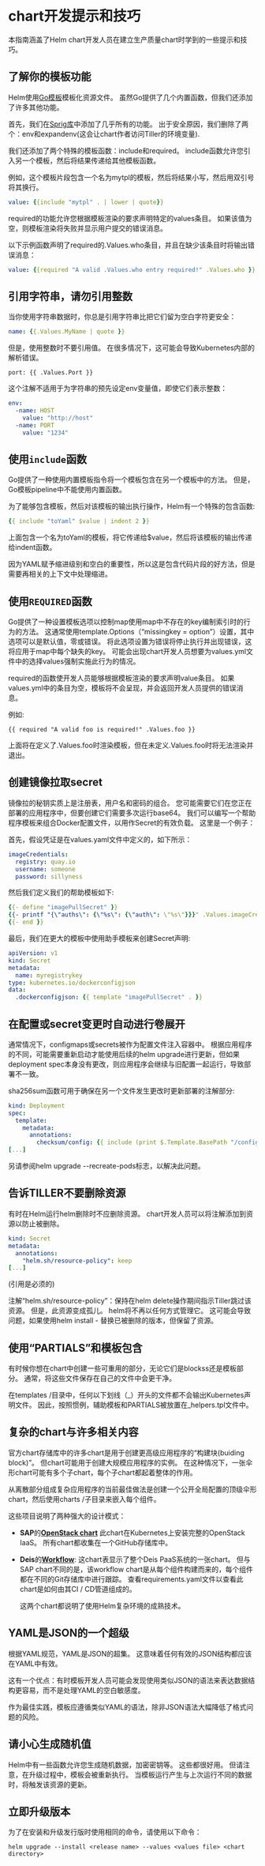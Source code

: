 # chart开发提示和技巧

本指南涵盖了Helm chart开发人员在建立生产质量chart时学到的一些提示和技巧。

## 了解你的模板功能

Helm使用[Go模板](https://godoc.org/text/template)模板化资源文件。 虽然Go提供了几个内置函数，但我们还添加了许多其他功能。

首先，我们在[Sprig库](https://godoc.org/github.com/Masterminds/sprig)中添加了几乎所有的功能。 出于安全原因，我们删除了两个：env和expandenv(这会让chart作者访问Tiller的环境变量).

我们还添加了两个特殊的模板函数：include和required。 include函数允许您引入另一个模板，然后将结果传递给其他模板函数。

例如，这个模板片段包含一个名为mytpl的模板，然后将结果小写，然后用双引号将其换行。

```yaml
value: {{include "mytpl" . | lower | quote}}
```

required的功能允许您根据模板渲染的要求声明特定的values条目。 如果该值为空，则模板渲染将失败并显示用户提交的错误消息。

以下示例函数声明了required的.Values.who条目，并且在缺少该条目时将输出错误消息：

```yaml
value: {{required "A valid .Values.who entry required!" .Values.who }}
```

## 引用字符串，请勿引用整数

当你使用字符串数据时，你总是引用字符串比把它们留为空白字符更安全：

```yaml
name: {{.Values.MyName | quote }}
```

但是，使用整数时不要引用值。 在很多情况下，这可能会导致Kubernetes内部的解析错误。

```yam
port: {{ .Values.Port }}
```

这个注解不适用于为字符串的预先设定env变量值，即使它们表示整数：

```yaml
env:
  -name: HOST
    value: "http://host"
  -name: PORT
    value: "1234"
```

## 使用`include`函数

Go提供了一种使用内置模板指令将一个模板包含在另一个模板中的方法。 但是，Go模板pipeline中不能使用内置函数。

为了能够包含模板，然后对该模板的输出执行操作，Helm有一个特殊的包含函数:

```yaml
{{ include "toYaml" $value | indent 2 }}
```

上面包含一个名为toYaml的模板，将它传递给$value，然后将该模板的输出传递给indent函数。

因为YAML赋予缩进级别和空白的重要性，所以这是包含代码片段的好方法，但是需要再相关的上下文中处理缩进。

## 使用`REQUIRED`函数

Go提供了一种设置模板选项以控制map使用map中不存在的key编制索引时的行为的方法。 这通常使用template.Options（“missingkey = option”）设置，其中选项可以是默认值，零或错误。 将此选项设置为错误将停止执行并出现错误，这将应用于map中每个缺失的key。 可能会出现chart开发人员想要为values.yml文件中的选择values强制实施此行为的情况。

required的函数使开发人员能够根据模板渲染的要求声明value条目。 如果values.yml中的条目为空，模板将不会呈现，并会返回开发人员提供的错误消息。

例如:

```yam
{{ required "A valid foo is required!" .Values.foo }}
```

上面将在定义了.Values.foo时渲染模板，但在未定义.Values.foo时将无法渲染并退出。

## 创建镜像拉取secret

镜像拉的秘钥实质上是注册表，用户名和密码的组合。 您可能需要它们在您正在部署的应用程序中，但要创建它们需要多次运行base64。 我们可以编写一个帮助程序模板来组合Docker配置文件，以用作Secret的有效负载。 这里是一个例子：

首先，假设凭证是在values.yaml文件中定义的，如下所示：

```yaml
imageCredentials:
  registry: quay.io
  username: someone
  password: sillyness
```

然后我们定义我们的帮助模板如下:

```yaml
{{- define "imagePullSecret" }}
{{- printf "{\"auths\": {\"%s\": {\"auth\": \"%s\"}}}" .Values.imageCredentials.registry (printf "%s:%s" .Values.imageCredentials.username .Values.imageCredentials.password | b64enc) | b64enc }}
{{- end }}
```

最后，我们在更大的模板中使用助手模板来创建Secret声明:

```yaml
apiVersion: v1
kind: Secret
metadata:
  name: myregistrykey
type: kubernetes.io/dockerconfigjson
data:
  .dockerconfigjson: {{ template "imagePullSecret" . }}
```

## 在配置或secret变更时自动进行卷展开

通常情况下，configmaps或secrets被作为配置文件注入容器中。 根据应用程序的不同，可能需要重新启动才能使用后续的helm upgrade进行更新，但如果deployment spec本身没有更改，则应用程序会继续与旧配置一起运行，导致部署不一致。

sha256sum函数可用于确保在另一个文件发生更改时更新部署的注解部分:

```yaml
kind: Deployment
spec:
  template:
    metadata:
      annotations:
        checksum/config: {{ include (print $.Template.BasePath "/configmap.yaml") . | sha256sum }}
[...]
```

另请参阅helm upgrade --recreate-pods标志，以解决此问题。

## 告诉TILLER不要删除资源

有时在Helm运行helm删除时不应删除资源。 chart开发人员可以将注解添加到资源以防止被删除。

```yaml
kind: Secret
metadata:
  annotations:
    "helm.sh/resource-policy": keep
[...]
```

(引用是必须的)

注解“helm.sh/resource-policy”：保持在helm delete操作期间指示Tiller跳过该资源。 但是，此资源变成孤儿。 helm将不再以任何方式管理它。 这可能会导致问题，如果使用helm install - 替换已被删除的版本，但保留了资源。

## 使用“PARTIALS”和模板包含

有时候你想在chart中创建一些可重用的部分，无论它们是blockss还是模板部分。 通常，将这些文件保存在自己的文件中会更干净。

在templates /目录中，任何以下划线（\_）开头的文件都不会输出Kubernetes声明文件。 因此，按照惯例，辅助模板和PARTIALS被放置在_helpers.tpl文件中。

## 复杂的chart与许多相关内容

官方chart存储库中的许多chart是用于创建更高级应用程序的“构建块(buiding block)”。 但chart可能用于创建大规模应用程序的实例。 在这种情况下，一张伞形chart可能有多个子chart，每个子chart都起着整体的作用。

从离散部分组成复杂应用程序的当前最佳做法是创建一个公开全局配置的顶级伞形chart，然后使用charts /子目录来嵌入每个组件。

这些项目说明了两种强大的设计模式：

- **SAP**的[**OpenStack chart**](https://github.com/sapcc/openstack-helm) 此chart在Kubernetes上安装完整的OpenStack IaaS。 所有chart都收集在一个GitHub存储库中。

- **Deis**的[**Workflow**](https://github.com/deis/workflow/tree/master/charts/workflow): 这chart表显示了整个Deis PaaS系统的一张chart。 但与SAP chart不同的是，该workflow chart是从每个组件构建而来的，每个组件都在不同的Git存储库中进行跟踪。 查看requirements.yaml文件以查看此chart是如何由其CI / CD管道组成的。

  这两个chart都说明了使用Helm复杂环境的成熟技术。

## YAML是JSON的一个超级

根据YAML规范，YAML是JSON的超集。 这意味着任何有效的JSON结构都应该在YAML中有效。

这有一个优点：有时模板开发人员可能会发现使用类似JSON的语法来表达数据结构更容易，而不是处理YAML的空白敏感度。

作为最佳实践，模板应遵循类似YAML的语法，除非JSON语法大幅降低了格式问题的风险。

## 请小心生成随机值

Helm中有一些函数允许您生成随机数据，加密密钥等。 这些都很好用。 但请注意，在升级过程中，模板会被重新执行。 当模板运行产生与上次运行不同的数据时，将触发该资源的更新。

## 立即升级版本

为了在安装和升级发行版时使用相同的命令，请使用以下命令：

```shell
helm upgrade --install <release name> --values <values file> <chart directory>
```

